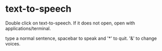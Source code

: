 # text-to-speech

Double click on text-to-speech. If it does not open, open with applications/terminal.

type a normal sentence, spacebar to speak and '*' to quit.
'&' to change voices.

